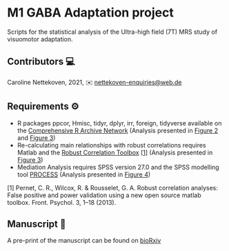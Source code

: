 # M1 GABA Adaptation project
Scripts for the statistical analysis of the Ultra-high field (7T) MRS study of visuomotor adaptation.

## Contributors 💻
Caroline Nettekoven, 2021, ✉️ nettekoven-enquiries@web.de

## Requirements ⚙️
* R packages ppcor, Hmisc, tidyr, dplyr, irr, foreign, tidyverse available on the [Comprehensive R Archive Network](https://cran.r-project.org) (Analysis presented in [Figure 2](https://www.biorxiv.org/content/10.1101/2020.12.22.423981v2.full) and [Figure 3](https://www.biorxiv.org/content/10.1101/2020.12.22.423981v2.full))
* Re-calculating main relationships with robust correlations requires Matlab and the [Robust Correlation Toolbox](https://sourceforge.net/projects/robustcorrtool/files/) [[1]](#1) (Analysis presented in [Figure 3](https://www.biorxiv.org/content/10.1101/2020.12.22.423981v2.full))
* Mediation Analysis requires SPSS version 27.0 and the SPSS modelling tool [PROCESS](https://www.processmacro.org/index.html) (Analysis presented in [Figure 4](https://www.biorxiv.org/content/10.1101/2020.12.22.423981v2.full))

<a id="1">[1]</a> 
Pernet, C. R., Wilcox, R. & Rousselet, G. A. Robust correlation analyses: False positive and power validation using a new open source matlab toolbox. Front. Psychol. 3, 1–18 (2013).

## Manuscript 📖
A pre-print of the manuscript can be found on [bioRxiv](https://doi.org/10.1101/2020.12.22.423981)

<!-- ## Talks 📈
For a presentation of the results, please see this talk recording from MLMC 2020 [video](https://youtu.be/neCyO5tN754?t=8816) -->
